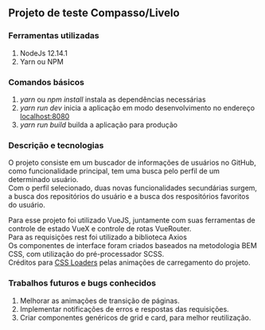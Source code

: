 ## Projeto de teste Compasso/Livelo

### Ferramentas utilizadas

1. NodeJs 12.14.1
2. Yarn ou NPM

### Comandos básicos

1. *yarn* ou *npm install* instala as dependências necessárias
2. *yarn run dev* inicia a aplicação em modo desenvolvimento no endereço [localhost:8080](https://localhost)
3. *yarn run build* builda a aplicação para produção

### Descrição e tecnologias

O projeto consiste em um buscador de informações de usuários no GitHub, como funcionalidade principal, tem uma busca pelo perfil de um determinado usuário.  </br> 
Com o perfil selecionado, duas novas funcionalidades secundárias surgem, a busca dos repositórios do usuário e a busca dos respositórios favoritos do usuário. </br>

Para esse projeto foi utilizado VueJS, juntamente com suas ferramentas de controle de estado VueX e controle de rotas VueRouter. </br>
Para as requisições rest foi utilizado a biblioteca Axios</br>
Os componentes de interface foram criados baseados na metodologia BEM CSS, com utilização do pré-processador SCSS. </br>
Créditos para [CSS Loaders](https://loading.io/css/) pelas animações de carregamento do projeto. </br>

### Trabalhos futuros e bugs conhecidos

1. Melhorar as animações de transição de páginas.
2. Implementar notificações de erros e respostas das requisições.
3. Criar componentes genéricos de grid e card, para melhor reutilização.
